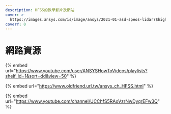 ```yaml
---
description: HFSS的教學影片及網站
cover: >-
  https://images.ansys.com/is/image/ansys/2021-01-asd-speos-lidar?$highlightblockwithteaser-smallimage-xlarge$
coverY: 0
---
```


# 網路資源



{% embed url="https://www.youtube.com/user/ANSYSHowToVideos/playlists?shelf_id=1&sort=dd&view=50" %}

{% embed url="https://www.oldfriend.url.tw/ansys_ch_HFSS.html" %}

{% embed url="https://www.youtube.com/channel/UCChfS5RAoVzrNwDyqrEFw3Q" %}
